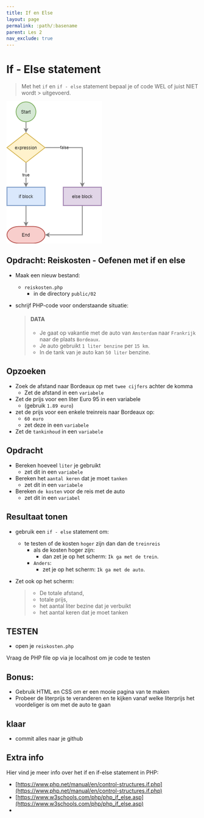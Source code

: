 ```yaml
---
title: If en Else
layout: page
permalink: :path/:basename
parent: Les 2
nav_exclude: true
---
```


# If - Else statement

> Met het `if` en `if - else` statement bepaal je of code WEL of juist NIET wordt > uitgevoerd.

![If-Else](img/if-else.png)

## Opdracht: Reiskosten - Oefenen met if en else 


- Maak een nieuw bestand:
    - `reiskosten.php` 
        - in de directory `public/02`
    
- schrijf PHP-code voor onderstaande situatie:

    > #### DATA
    > - Je gaat op vakantie met de auto van `Amsterdam` naar `Frankrijk` naar de plaats `Bordeaux`.
    > - Je auto gebruikt `1 liter benzine` per `15 km`.
    > - In de tank van je auto kan `50 liter` benzine.

## Opzoeken


- Zoek de afstand naar Bordeaux op met `twee cijfers` achter de komma
    - Zet de afstand in een `variabele`
- Zet de prijs voor een liter Euro 95 in een variabele 
    - (gebruik `1.89 euro`)
- zet de prijs voor een enkele treinreis naar Bordeaux op:
    - `60 euro`
    - zet deze in een `variabele`
- Zet de `tankinhoud` in een `variabele`

## Opdracht

- Bereken hoeveel `liter` je gebruikt
    - zet dit in een `variabele`
- Bereken het `aantal keren` dat je moet `tanken`
    - zet dit in een `variabele`
- Bereken `de kosten` voor de reis met de auto
    - zet dit in een `variabel`


## Resultaat tonen
- gebruik een `if - else` statement om:
    - te testen of de kosten `hoger` zijn dan dan de `treinreis`
        - als de kosten hoger zijn:
            - dan zet je op het scherm: `Ik ga met de trein`.
        - `Anders`:
            - zet je op het scherm: `Ik ga met de auto`.

- Zet ook op het scherm: 
    > - De totale afstand, 
    > - totale prijs, 
    > - het aantal liter bezine dat je verbuikt
    > - het aantal keren dat je moet tanken 


## TESTEN

- open je `reiskosten.php` 


Vraag de PHP file op via je localhost om je code te testen

## Bonus:

- Gebruik HTML en CSS om er een mooie pagina van te maken
- Probeer de literprijs te veranderen en te kijken vanaf welke literprijs het voordeliger is om met de auto te gaan

## klaar
- commit alles naar je github


## Extra info

Hier vind je meer info over het if en if-else statement in PHP:
- [https://www.php.net/manual/en/control-structures.if.php](https://www.php.net/manual/en/control-structures.if.php)
- [https://www.w3schools.com/php/php_if_else.asp](https://www.w3schools.com/php/php_if_else.asp)
- 


